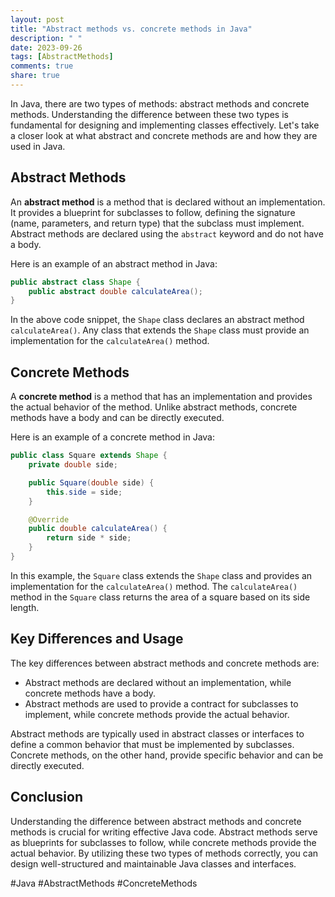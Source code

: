 ```yaml
---
layout: post
title: "Abstract methods vs. concrete methods in Java"
description: " "
date: 2023-09-26
tags: [AbstractMethods]
comments: true
share: true
---
```


In Java, there are two types of methods: abstract methods and concrete methods. Understanding the difference between these two types is fundamental for designing and implementing classes effectively. Let's take a closer look at what abstract and concrete methods are and how they are used in Java.

## Abstract Methods

An **abstract method** is a method that is declared without an implementation. It provides a blueprint for subclasses to follow, defining the signature (name, parameters, and return type) that the subclass must implement. Abstract methods are declared using the `abstract` keyword and do not have a body.

Here is an example of an abstract method in Java:

```java
public abstract class Shape {
    public abstract double calculateArea();
}
```

In the above code snippet, the `Shape` class declares an abstract method `calculateArea()`. Any class that extends the `Shape` class must provide an implementation for the `calculateArea()` method.

## Concrete Methods

A **concrete method** is a method that has an implementation and provides the actual behavior of the method. Unlike abstract methods, concrete methods have a body and can be directly executed.

Here is an example of a concrete method in Java:

```java
public class Square extends Shape {
    private double side;

    public Square(double side) {
        this.side = side;
    }

    @Override
    public double calculateArea() {
        return side * side;
    }
}
```

In this example, the `Square` class extends the `Shape` class and provides an implementation for the `calculateArea()` method. The `calculateArea()` method in the `Square` class returns the area of a square based on its side length.

## Key Differences and Usage

The key differences between abstract methods and concrete methods are:

- Abstract methods are declared without an implementation, while concrete methods have a body.
- Abstract methods are used to provide a contract for subclasses to implement, while concrete methods provide the actual behavior.

Abstract methods are typically used in abstract classes or interfaces to define a common behavior that must be implemented by subclasses. Concrete methods, on the other hand, provide specific behavior and can be directly executed.

## Conclusion

Understanding the difference between abstract methods and concrete methods is crucial for writing effective Java code. Abstract methods serve as blueprints for subclasses to follow, while concrete methods provide the actual behavior. By utilizing these two types of methods correctly, you can design well-structured and maintainable Java classes and interfaces.

#Java #AbstractMethods #ConcreteMethods
